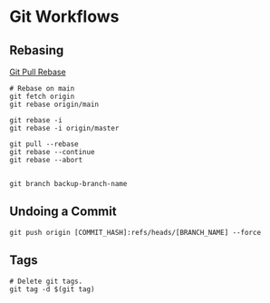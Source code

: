 # Git Workflows

## Rebasing

[Git Pull Rebase](https://www.youtube.com/watch?v=xN1-2p06Urc&list=WL&index=29)

```
# Rebase on main
git fetch origin
git rebase origin/main

git rebase -i
git rebase -i origin/master

git pull --rebase
git rebase --continue
git rebase --abort


git branch backup-branch-name
```

## Undoing a Commit

```
git push origin [COMMIT_HASH]:refs/heads/[BRANCH_NAME] --force
```

## Tags

```
# Delete git tags.
git tag -d $(git tag)
```
